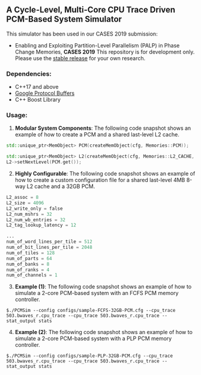 ## A Cycle-Level, Multi-Core CPU Trace Driven PCM-Based System Simulator
This simulator has been used in our CASES 2019 submission:
+ Enabling and Exploiting Partition-Level Parallelism (PALP) in Phase Change Memories, **CASES 2019**
This repository is for development only. Please use the [stable release](https://github.com/drexel-DISCO/PALP) for your own research.

### Dependencies:
+ C++17 and above
+ [Google Protocol Buffers](https://github.com/protocolbuffers/protobuf)
+ C++ Boost Library

### Usage:
1. **Modular System Components**: The following code snapshot shows an example of how to create a PCM and a shared last-level L2 cache.

```c++
std::unique_ptr<MemObject> PCM(createMemObject(cfg, Memories::PCM));

std::unique_ptr<MemObject> L2(createMemObject(cfg, Memories::L2_CACHE, isLLC));
L2->setNextLevel(PCM.get());

```
2. **Highly Configurable**: The following code snapshot shows an example of how to create a custom configuration file for a shared last-level 4MB 8-way L2 cache and a 32GB PCM.
```python
L2_assoc = 8
L2_size = 4096
L2_write_only = false
L2_num_mshrs = 32
L2_num_wb_entries = 32
L2_tag_lookup_latency = 12

...
num_of_word_lines_per_tile = 512
num_of_bit_lines_per_tile = 2048
num_of_tiles = 128
num_of_parts = 64
num_of_banks = 8
num_of_ranks = 4
num_of_channels = 1
```
3. **Example (1)**: The following code snapshot shows an example of how to simulate a 2-core PCM-based system with an FCFS PCM memory controller.
```console
$./PCMSim --config configs/sample-FCFS-32GB-PCM.cfg --cpu_trace 503.bwaves_r.cpu_trace --cpu_trace 503.bwaves_r.cpu_trace --stat_output stats
```
4. **Example (2)**: The following code snapshot shows an example of how to simulate a 2-core PCM-based system with a PLP PCM memory controller.
```console
$./PCMSim --config configs/sample-PLP-32GB-PCM.cfg --cpu_trace 503.bwaves_r.cpu_trace --cpu_trace 503.bwaves_r.cpu_trace --stat_output stats
```

